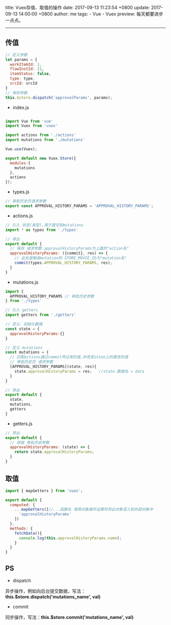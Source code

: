 title: Vuex存值、取值的操作
date: 2017-09-13 11:23:54 +0800
update: 2017-09-13 14:00:00 +0800
author: me
tags:
    - Vue
    - Vuex
preview: 每天都要进步一点点。

---
## 传值

```js
// 定义参数
let params = {
  workItemId: 1,
  flowInstId: 21,
  itemStatus: false,
  type: type,
  srcId: srcId
}
// 保存参数
this.$store.dispatch('approvalParams', params);
```

* index.js

```js

import Vue from 'vue'
import Vuex from 'vuex'

import actions from './actions'
import mutations from './mutations'

Vue.use(Vuex);

export default new Vuex.Store({
  modules:{
    mutations
  },
  actions
});
```

* types.js

```js
// 审批历史页请求参数
export const APPROVAL_HISTORY_PARAMS = 'APPROVAL_HISTORY_PARAMS';
```

* actions.js

```js
// 引入 状态(类型),用于提交到mutations
import * as types from './types'

// 导出
export default {
  // 保存 请求参数 approvalHistoryParams为上面的"action名"
  approvalHistoryParams: ({commit}, res) => {
    // 此处是触发mutation的 STORE_MOVIE_ID为"mutation名"
    commit(types.APPROVAL_HISTORY_PARAMS, res);
  }
}
```

* mutations.js

```js
import {
  APPROVAL_HISTORY_PARAMS // 审批历史参数
} from './types'

// 引入 getters
import getters from './getters'

// 定义、初始化数据
const state = {
  approvalHistoryParams:{}
}

// 定义 mutations
const mutations = {
  // 匹配actions通过commit传过来的值,并改变state上的属性的值
  // 审批历史页 请求参数
  [APPROVAL_HISTORY_PARAMS](state, res){
    state.approvalHistoryParams = res;   //state.数据名 = data
  }
}

// 导出
export default {
  state,
  mutations,
  getters
}
```

 * getters.js

```js
// 导出
export default {
  // 获取 审批历史参数
  approvalHistoryParams: (state) => {
    return state.approvalHistoryParams;
  }
}
```

## 取值

```js
import { mapGetters } from 'vuex';

export default {
  computed: {
    ...mapGetters([//...函数名 使用对象展开运算符将此对象混入到外部对象中
      'approvalHistoryParams'
    ])
  },
  methods: {
    fetchData(){
      console.log(this.approvalHistoryParams.name);
    }
  }
}
```

## PS

* dispatch

异步操作，例如向后台提交数据，写法：**this.$store.dispatch('mutations_name', val)**

* commit

同步操作，写法：**this.$store.commit('mutations_name', val)**
